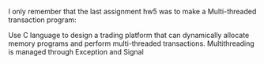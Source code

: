 I only remember that the last assignment hw5 was to make a Multi-threaded transaction program:

Use C language to design a trading platform that can dynamically allocate memory programs and perform multi-threaded transactions. Multithreading is managed through Exception and Signal
